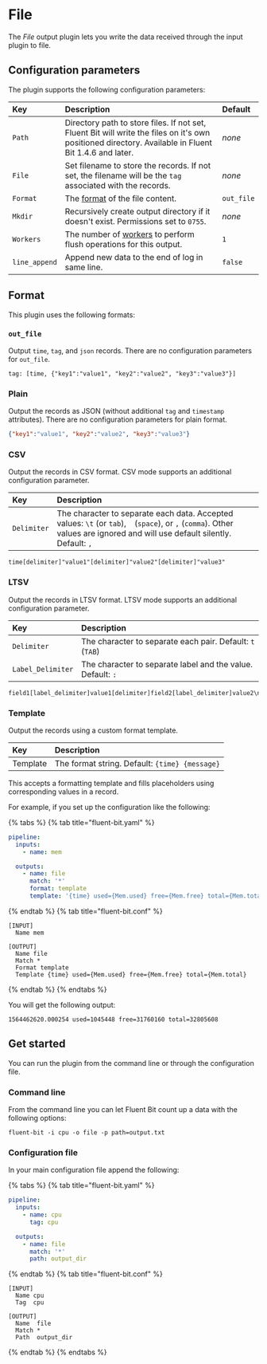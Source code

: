 # File

The _File_ output plugin lets you write the data received through the input plugin to file.

## Configuration parameters

The plugin supports the following configuration parameters:

| Key | Description | Default |
| :--- | :--- | :--- |
| `Path` | Directory path to store files. If not set, Fluent Bit will write the files on it's own positioned directory. Available in Fluent Bit 1.4.6 and later. | _none_ |
| `File` | Set filename to store the records. If not set, the filename will be the `tag` associated with the records. | _none_ |
| `Format` | The [format](#format) of the file content. | `out_file` |
| `Mkdir` | Recursively create output directory if it doesn't exist. Permissions set to `0755`. | _none_ |
| `Workers` | The number of [workers](../../administration/multithreading.md#outputs) to perform flush operations for this output. | `1` |
| `line_append` | Append new data to the end of log in same line. | `false` |                                                                                       | false   |


## Format

This plugin uses the following formats:

### `out_file`

Output `time`, `tag`, and `json` records. There are no configuration parameters for `out_file`.

```text
tag: [time, {"key1":"value1", "key2":"value2", "key3":"value3"}]
```

### Plain

Output the records as JSON (without additional `tag` and `timestamp` attributes). There are no configuration parameters for plain format.

```json
{"key1":"value1", "key2":"value2", "key3":"value3"}
```

### CSV

Output the records in CSV format. CSV mode supports an additional configuration parameter.

| Key | Description |
| :--- | :--- |
| `Delimiter` | The character to separate each data. Accepted values: `\t` (or `tab`), ` ` (`space`), or `,` (`comma`). Other values are ignored and will use default silently. Default: `,` |

```text
time[delimiter]"value1"[delimiter]"value2"[delimiter]"value3"
```

### LTSV

Output the records in LTSV format. LTSV mode supports an additional configuration parameter.

| Key | Description |
| :--- | :--- |
| `Delimiter` | The character to separate each pair. Default: `t` (`TAB`) |
| `Label_Delimiter` | The character to separate label and the value. Default: `:` |

```text
field1[label_delimiter]value1[delimiter]field2[label_delimiter]value2\n
```

### Template

Output the records using a custom format template.

| Key | Description |
| :--- | :--- |
| Template | The format string. Default: `{time} {message}` |

This accepts a formatting template and fills placeholders using corresponding values in a record.

For example, if you set up the configuration like the following:

{% tabs %}
{% tab title="fluent-bit.yaml" %}

```yaml
pipeline:
  inputs:
    - name: mem

  outputs:
    - name: file
      match: '*'
      format: template
      template: '{time} used={Mem.used} free={Mem.free} total={Mem.total}'
```

{% endtab %}
{% tab title="fluent-bit.conf" %}

```text
[INPUT]
  Name mem

[OUTPUT]
  Name file
  Match *
  Format template
  Template {time} used={Mem.used} free={Mem.free} total={Mem.total}
```

{% endtab %}
{% endtabs %}

You will get the following output:

```text
1564462620.000254 used=1045448 free=31760160 total=32805608
```

## Get started

You can run the plugin from the command line or through the configuration file.

### Command line

From the command line you can let Fluent Bit count up a data with the following options:

```shell
fluent-bit -i cpu -o file -p path=output.txt
```

### Configuration file

In your main configuration file append the following:

{% tabs %}
{% tab title="fluent-bit.yaml" %}

```yaml
pipeline:
  inputs:
    - name: cpu
      tag: cpu

  outputs:
    - name: file
      match: '*'
      path: output_dir
```

{% endtab %}
{% tab title="fluent-bit.conf" %}

```text
[INPUT]
  Name cpu
  Tag  cpu

[OUTPUT]
  Name  file
  Match *
  Path  output_dir
```

{% endtab %}
{% endtabs %}
